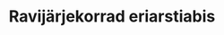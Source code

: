 ---
title: Ravijärjekorrad eriarstiabis
title_en: 'Medical Care Waiting Lists'
notes: >-
  Ravijärjekordade ettulatuv ja tagasivaatav igakuine aruandlus. Arhiiv kuni 1
  aasta tagasi, allalaaditava exceli tabelina.
notes_en: ''
category: 
  - Tervis
category_en: 
  - Health
resources:
  - name: Ravijärjekorrad eriarstiabis
    url: 'https://www.haigekassa.ee/partnerile/raviasutusele/ravijarjekorra-info-partnerile'
    format: html
    interactive: 'False'
license: 'https://creativecommons.org/licenses/by-sa/3.0/ee/legalcode'
update_freq: 'http://purl.org/linked-data/sdmx/2009/code#freq-M'
organization: Eesti Haigekassa
maintainer_name: ''
maintainer_email: ''
maintainer_phone: ''
date_issued: '21/04/2020'
date_modified: 2020/09/29
---